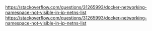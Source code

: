https://stackoverflow.com/guestions/31265993/docker-networking-namespace-not-visible-in-ip-netns-list
https://stackoverflow.com/questions/31265993/docker-networking-namespace-not-visible-in-ip-netns-list